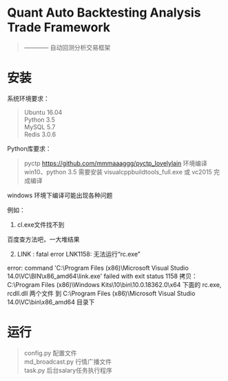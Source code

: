 # Quant Auto Backtesting Analysis Trade Framework
> ———— 自动回测分析交易框架

# 安装
系统环境要求：
>Ubuntu 16.04 \
Python 3.5 \
MySQL 5.7 \
Redis 3.0.6

Python库要求：
>pyctp https://github.com/mmmaaaggg/pyctp_lovelylain
环境编译
win10、python 3.5
需要安装 visualcppbuildtools_full.exe 或 vc2015 完成编译

windows 环境下编译可能出现各种问题

例如：

1. cl.exe文件找不到

百度查方法吧，一大堆结果

2. LINK : fatal error LNK1158: 无法运行“rc.exe”

error: command 'C:\\Program Files (x86)\\Microsoft Visual Studio 14.0\\VC\\BIN\\x86_amd64\\link.exe' failed with exit status 1158
拷贝：
C:\Program Files (x86)\Windows Kits\10\bin\10.0.18362.0\x64
下面的 rc.exe, rcdll.dll 两个文件 到
C:\Program Files (x86)\Microsoft Visual Studio 14.0\VC\bin\x86_amd64
目录下


# 运行
> config.py 配置文件 \
md_broadcast.py 行情广播文件 \
task.py 后台salary任务执行程序
